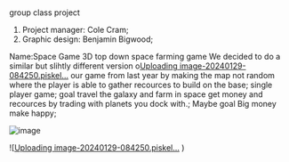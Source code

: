 #
group class project 


1. Project manager: Cole Cram;
2. Graphic design: Benjamin Bigwood;

Name:Space Game
3D top down space farming game 
We decided to do a similar but slihtly different version o[Uploading image-20240129-084250.piskel…]()
 our game from last year 
by making the map not random where the player is able to gather recources to build on the base;
single player game;
goal travel the galaxy and farm in space get money and recources by trading with planets you dock with.;
Maybe goal Big money make happy;


![image](https://github.com/BenjaminBigwood/Group-class-project/assets/143056232/5f9388ea-3af8-4b0c-91d3-41eb53694e36)


![[Uploading image-20240129-084250.piskel…]()
)

